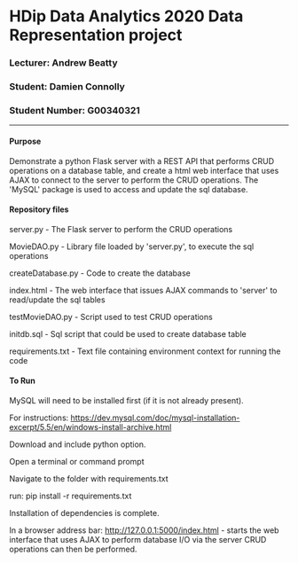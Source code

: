 # HDip Data Analytics 2020 Data Representation project

### Lecturer: Andrew Beatty

### Student: Damien Connolly

### Student Number: G00340321
******************************************************************************************************************************

#### Purpose

Demonstrate a python Flask server with a REST API that performs CRUD operations on a database table, and create a
html web interface that uses AJAX to connect to the server to perform the CRUD operations. The 'MySQL' package
is used to access and update the sql database.

#### Repository files

server.py - The Flask server to perform the CRUD operations

MovieDAO.py - Library file loaded by 'server.py', to execute the sql operations

createDatabase.py - Code to create the database

index.html - The web interface that issues AJAX commands to 'server' to read/update the sql tables

testMovieDAO.py - Script used to test CRUD operations

initdb.sql - Sql script that could be used to create database table

requirements.txt - Text file containing environment context for running the code


#### To Run

MySQL will need to be installed first (if it is not already present). 

For instructions: https://dev.mysql.com/doc/mysql-installation-excerpt/5.5/en/windows-install-archive.html 

Download and include python option.

Open a terminal or command prompt

Navigate to the folder with requirements.txt

run: pip install -r requirements.txt

Installation of dependencies is complete.

In a browser address bar: http://127.0.0.1:5000/index.html - starts the web interface that uses AJAX to perform database I/O via the server CRUD operations can then be performed.
